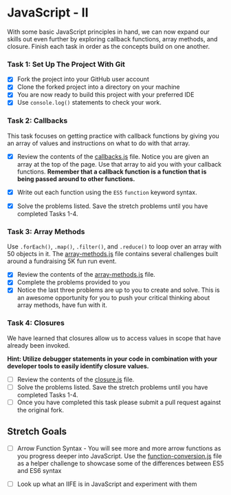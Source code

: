 
# JavaScript - II

With some basic JavaScript principles in hand, we can now expand our skills out even further by exploring callback functions, array methods, and closure.  Finish each task in order as the concepts build on one another.

### Task 1: Set Up The Project With Git
* [x] Fork the project into your GitHub user account
* [x] Clone the forked project into a directory on your machine
* [x] You are now ready to build this project with your preferred IDE
* [x] Use `console.log()` statements to check your work.

### Task 2: Callbacks
This task focuses on getting practice with callback functions by giving you an array of values and instructions on what to do with that array.
* [x] Review the contents of the [callbacks.js](assignments/callbacks.js) file.  Notice you are given an array at the top of the page.  Use that array to aid you with your callback functions.  **Remember that a callback function is a function that is being passed around to other functions.**
* [x] Write out each function using the `ES5`  `function` keyword syntax.
* [x] Solve the problems listed.  Save the stretch problems until you have completed Tasks 1-4.


### Task 3: Array Methods
Use `.forEach()`, `.map()`, `.filter()`, and `.reduce()` to loop over an array with 50 objects in it. The [array-methods.js](assignments/array-methods.js) file contains several challenges built around a fundraising 5K fun run event.
* [x] Review the contents of the [array-methods.js](assignments/array-methods.js) file.
* [x] Complete the problems provided to you
* [x] Notice the last three problems are up to you to create and solve.  This is an awesome opportunity for you to push your critical thinking about array methods, have fun with it.

### Task 4: Closures
We have learned that closures allow us to access values in scope that have already been invoked.

**Hint: Utilize debugger statements in your code in combination with your developer tools to easily identify closure values.**

* [ ] Review the contents of the [closure.js](assignments/closure.js) file.
* [ ] Solve the problems listed.  Save the stretch problems until you have completed Tasks 1-4.
* [ ] Once you have completed this task please submit a pull request against the original fork.

## Stretch Goals



* [ ] Arrow Function Syntax - You will see more and more arrow functions as you progress deeper into JavaScript. Use the [function-conversion.js](assignments/function-conversion.js) file as a helper challenge to showcase some of the differences between ES5 and ES6 syntax

* [ ] Look up what an IIFE is in JavaScript and experiment with them